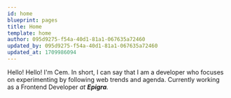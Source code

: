 ```yaml
---
id: home
blueprint: pages
title: Home
template: home
author: 095d9275-f54a-40d1-81a1-067635a72460
updated_by: 095d9275-f54a-40d1-81a1-067635a72460
updated_at: 1709986094
---
```

Hello! Hello! I'm Cem. In short, I can say that I am a developer who focuses on experimenting by following web trends and agenda. Currently working as a Frontend Developer _at <span data-state='epigra'>**Epigra**.</span>_